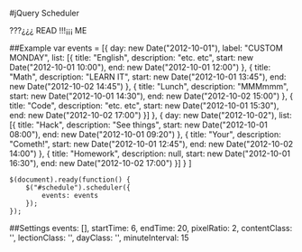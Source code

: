 #jQuery Scheduler

???¿¿¿ READ
!!!¡¡¡ ME

##Example
	var events = [{
	  	day: new Date("2012-10-01"),
	  	label: "CUSTOM MONDAY",
	  	list: [{
	      title: "English",
	      description: "etc. etc",
	      start: new Date("2012-10-01 10:00"),
	      end: new Date("2012-10-01 12:00")
	    }, {
	      title: "Math",
	      description: "LEARN IT",
	      start: new Date("2012-10-01 13:45"),
	      end: new Date("2012-10-02 14:45")
	    }, {
	      title: "Lunch",
	      description: "MMMmmm",
	      start: new Date("2012-10-01 14:30"),
	      end: new Date("2012-10-02 15:00")
	    }, {
	      title: "Code",
	      description: "etc. etc",
	      start: new Date("2012-10-01 15:30"),
	      end: new Date("2012-10-02 17:00")
	    }]
	  },
	  {
	  	day: new Date("2012-10-02"),
	  	list: [{
	      title: "Hack",
	      description: "See things",
	      start: new Date("2012-10-01 08:00"),
	      end: new Date("2012-10-01 09:20")
	    }, {
	      title: "Your",
	      description: "Cometh!",
	      start: new Date("2012-10-01 12:45"),
	      end: new Date("2012-10-02 14:00")
	    }, {
	      title: "Homework",
	      description: null,
	      start: new Date("2012-10-01 16:30"),
	      end: new Date("2012-10-02 17:00")
	    }]
	  }
	]

	$(document).ready(function() {
		$("#schedule").scheduler({
			events: events
		});
	});

##Settings
	events: [],
	startTime: 6,
	endTime: 20,
	pixelRatio: 2,
	contentClass: '',
	lectionClass: '',
	dayClass: '',
	minuteInterval: 15